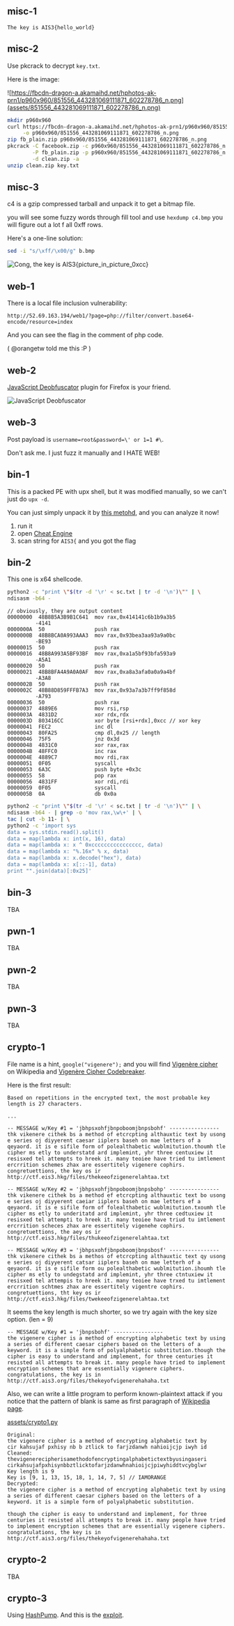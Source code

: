 ## misc-1

`The key is AIS3{hello_world}`

## misc-2

Use pkcrack to decrypt `key.txt`.

Here is the image:

![https://fbcdn-dragon-a.akamaihd.net/hphotos-ak-prn1/p960x960/851556_443281069111871_602278786_n.png](assets/851556_443281069111871_602278786_n.png)

``` sh
mkdir p960x960
curl https://fbcdn-dragon-a.akamaihd.net/hphotos-ak-prn1/p960x960/851556_443281069111871_602278786_n.png \
     -o p960x960/851556_443281069111871_602278786_n.png
zip fb_plain.zip p960x960/851556_443281069111871_602278786_n.png
pkcrack -C facebook.zip -c p960x960/851556_443281069111871_602278786_n.png \
        -P fb_plain.zip -p p960x960/851556_443281069111871_602278786_n.png \
        -d clean.zip -a
unzip clean.zip key.txt
```

## misc-3

c4 is a gzip compressed tarball and unpack it to get a bitmap file.

you will see some fuzzy words through fill tool and
use `hexdump c4.bmp` you will figure out a lot f all 0xff rows.

Here's a one-line solution:

``` sh
sed -i "s/\xff/\x00/g" b.bmp
```

![Cong, the key is AIS3{picture_in_picture_0xcc}](assets/c4-processed.bmp)

## web-1

There is a local file inclusion vulnerability:

`http://52.69.163.194/web1/?page=php://filter/convert.base64-encode/resource=index`

And you can see the flag in the comment of php code.

( @orangetw told me this :P )

## web-2

[JavaScript Deobfuscator](https://github.com/palant/jsdeobfuscator) plugin for Firefox is your friend.

![JavaScript Deobfuscator](assets/javascript-deobfuscator.png)

## web-3

Post payload is `username=root&password=\' or 1=1 #\`.

Don't ask me. I just fuzz it manually and I HATE WEB!

## bin-1

This is a packed PE with upx shell, but it was modified manually, so we can't just do `upx -d`.

You can just simply unpack it by
[this metohd](http://www.behindthefirewalls.com/2013/12/unpacking-upx-file-manually-with-ollydbg.html),
and you can analyze it now!

1. run it
2. open [Cheat Engine](http://cheatengine.org/)
3. scan string for `AIS3{` and you got the flag

## bin-2

This one is x64 shellcode.

``` sh
python2 -c "print \"$(tr -d '\r' < sc.txt | tr -d '\n')\"" | \
ndisasm -b64 -
```

```
// obviously, they are output content
00000000  48B8B5A3B9B1C641  mov rax,0x414141c6b1b9a3b5
         -4141
0000000A  50                push rax
0000000B  48B8BCA0A993AAA3  mov rax,0x93bea3aa93a9a0bc
         -BE93
00000015  50                push rax
00000016  48B8A993A5BF93BF  mov rax,0xa1a5bf93bfa593a9
         -A5A1
00000020  50                push rax
00000021  48B8BFA4A9A0A0AF  mov rax,0xa8a3afa0a0a9a4bf
         -A3A8
0000002B  50                push rax
0000002C  48B88D859FFFB7A3  mov rax,0x93a7a3b7ff9f858d
         -A793
00000036  50                push rax
00000037  4889E6            mov rsi,rsp
0000003A  4831D2            xor rdx,rdx
0000003D  803416CC          xor byte [rsi+rdx],0xcc // xor key
00000041  FEC2              inc dl
00000043  80FA25            cmp dl,0x25 // length
00000046  75F5              jnz 0x3d
00000048  4831C0            xor rax,rax
0000004B  48FFC0            inc rax
0000004E  4889C7            mov rdi,rax
00000051  0F05              syscall
00000053  6A3C              push byte +0x3c
00000055  58                pop rax
00000056  4831FF            xor rdi,rdi
00000059  0F05              syscall
0000005B  0A                db 0x0a

```

``` sh
python2 -c "print \"$(tr -d '\r' < sc.txt | tr -d '\n')\"" | \
ndisasm -b64 - | grep -o 'mov rax,\w\+' | \
tac | cut -b 11- | \
python2 -c 'import sys
data = sys.stdin.read().split()
data = map(lambda x: int(x, 16), data)
data = map(lambda x: x ^ 0xcccccccccccccccc, data)
data = map(lambda x: "%.16x" % x, data)
data = map(lambda x: x.decode("hex"), data)
data = map(lambda x: x[::-1], data)
print "".join(data)[:0x25]'
```

## bin-3

TBA

## pwn-1

TBA

## pwn-2

TBA

## pwn-3

TBA

## crypto-1

File name is a hint, `google("vigenere");` and you will find
[Vigenère cipher](https://en.wikipedia.org/wiki/Vigen%C3%A8re_cipher) on Wikipedia and
[Vigenère Cipher Codebreaker](http://www.mygeocachingprofile.com/codebreaker.vigenerecipher.aspx).

Here is the first result:

```
Based on repetitions in the encrypted text, the most probable key length is 27 characters.

...

-- MESSAGE w/Key #1 = 'jbhpsxohfjbnpoboomjbnpsbohf' ----------------
thk vikenere cithek bs a method of etcrcpting althauxtic text by usong e series oj diyyerent caesar iiplers baseh on mae letters of a qeyaord. it is e sifile form of polealthabetic wublmitution.thoumh tle cipher ms etly to understatd ard implemint, yhr three centuxiew it resisxed tel attempts to hreek it. many teoiee have tried tu imtlement ercrrition schemes zhax are essertitely vigenere cophirs. congretuettions, the key os ir http://ctf.eis3.hkg/files/thekeeofzigenerelahtaa.txt

-- MESSAGE w/Key #2 = 'jbhpsxohfjbnpoboomjbnpsbohp' ----------------
thk vikenere cithek bs a method ef etcrcpting althauxtic text bo usong e series oj diyyerent caeiar iiplers baseh on mae letters ef a qeyaord. it is e sifile form of folealthabetic wublmitution.txoumh tle cipher ms etly to underitatd ard implemint, yhr three cedtuxiew it resisxed tel attempti to hreek it. many teoiee have triud tu imtlement ercrrition scheces zhax are essertitely vigenehe cophirs. congretuettions, the aey os ir http://ctf.eis3.hkg/files/thukeeofzigenerelahtaa.txt

-- MESSAGE w/Key #3 = 'jbhpsxohfjbnpoboomjbnpsbosf' ----------------
thk vikenere cithek bs a methos of etcrcpting althauxtic text qy usong e series oj diyyerent catsar iiplers baseh on mae letterh of a qeyaord. it is e sifile form ou polealthabetic wublmitution.ihoumh tle cipher ms etly to undegstatd ard implemint, yhr three ctntuxiew it resisxed tel attempis to hreek it. many teoiee have trxed tu imtlement ercrrition schtmes zhax are essertitely vigentre cophirs. congretuettions, tht key os ir http://ctf.eis3.hkg/files/twekeeofzigenerelahtaa.txt
```

It seems the key length is much shorter, so we try again with the key size option. (len = 9)

```
-- MESSAGE w/Key #1 = 'jbnpsbohf' ----------------
the vigenere cipher is a method of encrypting alphabetic text by using a series of different caesar ciphers based on the letters of a keyword. it is a simple form of polyalphabetic substitution.though the cipher is easy to understand and implement, for three centuries it resisted all attempts to break it. many people have tried to implement encryption schemes that are essentially vigenere ciphers. congratulations, the key is in http://ctf.ais3.org/files/thekeyofvigenerehahaha.txt
```

Also, we can write a little program to perform known-plaintext attack if you notice that the pattern of blank is same as first paragraph of [Wikipedia page](https://en.wikipedia.org/wiki/Vigen%C3%A8re_cipher). 

[assets/crypto1.py](assets/crypto1.py)

```
Original:
the vigenere cipher is a method of encrypting alphabetic text by
cir kahsujaf pxhisy nb b ztlick to farjzdanwh nahioijcjp iwyh id
Cleaned:
thevigenerecipherisamethodofencryptingalphabetictextbyusingaseri
cirkahsujafpxhisynbbztlicktofarjzdanwhnahioijcjpiwyhiddtvcybglwr
Key length is 9
Key is [9, 1, 13, 15, 18, 1, 14, 7, 5] // IAMORANGE
Decrypted:
the vigenere cipher is a method of encrypting alphabetic text by using a series of different caesar ciphers based on the letters of a keyword. it is a simple form of polyalphabetic substitution.

though the cipher is easy to understand and implement, for three centuries it resisted all attempts to break it. many people have tried to implement encryption schemes that are essentially vigenere ciphers. congratulations, the key is in http://ctf.ais3.org/files/thekeyofvigenerehahaha.txt
```

## crypto-2

TBA

## crypto-3

Using [HashPump](https://github.com/bwall/HashPump). And this is the [exploit](assets/crypto3.py).
